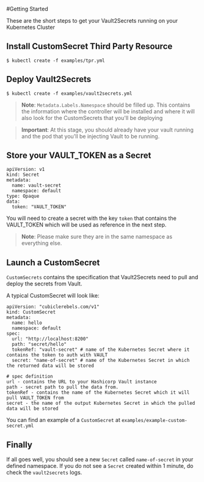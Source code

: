 #Getting Started

These are the short steps to get your Vault2Secrets running on your Kubernetes Cluster

## Install CustomSecret Third Party Resource

```
$ kubectl create -f examples/tpr.yml
```

## Deploy Vault2Secrets

```
$ kubectl create -f examples/vault2secrets.yml
```

> **Note**: `Metadata.Labels.Namespace` should be filled up. This contains the information where the controller will be installed and where it will also look for the CustomSecrets that you'll be deploying

> **Important**: At this stage, you should already have your vault running and the pod that you'll be injecting Vault to be running.

## Store your VAULT_TOKEN as a Secret

```
apiVersion: v1
kind: Secret
metadata:
  name: vault-secret
  namespace: default
type: Opaque
data:
  token: "VAULT_TOKEN"
```

You will need to create a secret with the key `token` that contains the VAULT_TOKEN which will be used as reference in the next step.

> **Note**: Please make sure they are in the same namespace as everything else.

## Launch a CustomSecret

`CustomSecrets` contains the specification that Vault2Secrets need to pull and deploy the secrets from Vault.

A typical CustomSecret will look like:

```
apiVersion: "cubiclerebels.com/v1"
kind: CustomSecret
metadata:
  name: hello
  namespace: default
spec:
  url: "http://localhost:8200"
  path: "secret/hello"
  tokenRef: "vault-secret" # name of the Kubernetes Secret where it contains the token to auth with VAULT
  secret: "name-of-secret" # name of the Kubernetes Secret in which the returned data will be stored
```

```
# spec definition
url - contains the URL to your Hashicorp Vault instance
path - secret path to pull the data from.
tokenRef - contains the name of the Kubernetes Secret which it will pull VAULT_TOKEN from
secret - the name of the output Kubernetes Secret in which the pulled data will be stored
```

You can find an example of a `CustomSecret` at `examples/example-custom-secret.yml`

## Finally

If all goes well, you should see a new `Secret` called `name-of-secret` in your defined namespace. If you do not see a `Secret` created within 1 minute, do check the `vault2secrets` logs.
